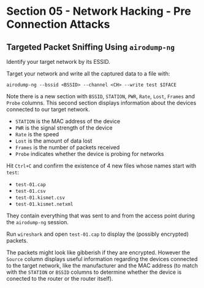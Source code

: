 # Section 05 - Network Hacking - Pre Connection Attacks

## Targeted Packet Sniffing Using `airodump-ng`

Identify your target network by its ESSID.

Target your network and write all the captured data to a file with:
```
airodump-ng --bssid <BSSID> --channel <CH> --write test $IFACE
```

Note there is a new section with `BSSID`, `STATION`, `PWR`, `Rate`, `Lost`, `Frames` and `Probe` columns. This second section displays information about the devices connected to our target network.
- `STATION` is the MAC address of the device
- `PWR` is the signal strength of the device
- `Rate` is the speed
- `Lost` is the amount of data lost
- `Frames` is the number of packets received
- `Probe` indicates whether the device is probing for networks

Hit `Ctrl+C` and confirm the existence of 4 new files whose names start with `test`:
- `test-01.cap`
- `test-01.csv`
- `test-01.kismet.csv`
- `test-01.kismet.netxml`

They contain everything that was sent to and from the access point during the `airodump-ng` session.

Run `wireshark` and open `test-01.cap` to display the (possibly encrypted) packets.

The packets might look like gibberish if they are encrypted. However the `Source` column displays useful information regarding the devices connected to the target network, like the manufacturer and the MAC address (to match with the `STATION` or `BSSID` columns to determine whether the device is conected to the router or the router itself).
